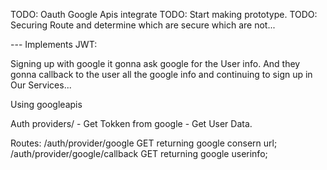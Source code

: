TODO: Oauth Google Apis integrate
TODO: Start making prototype.
TODO: Securing Route and determine which are secure which are not...

--- Implements JWT:

Signing up with google it gonna ask google for the User info. And they gonna callback to the user all the google
info and continuing to sign up in Our Services... 

Using googleapis

Auth providers/
    - Get Tokken from google
    - Get User Data.

Routes: 
    /auth/provider/google  GET returning google consern url;
    /auth/provider/google/callback  GET returning google userinfo;